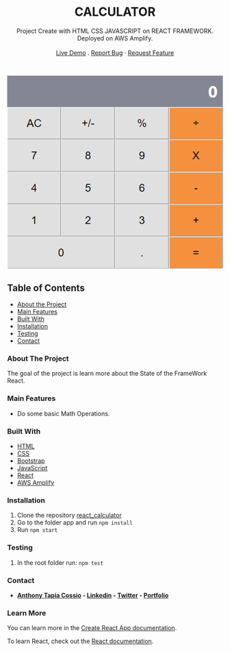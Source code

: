 <p align="center">
  <h1 align="center">CALCULATOR</h1>

  <p align="center">
    Project Create with HTML CSS JAVASCRIPT on REACT FRAMEWORK. Deployed on AWS Amplify.
    <br>
    <br>
    <a href="https://develop.d1mt0f332rdrd4.amplifyapp.com/" target="_blank">Live Demo</a>
    .
    <a href="https://github.com/AnthonyTC89/react_calculator/issues">Report Bug</a>
    ·
    <a href="https://github.com/AnthonyTC89/react_calculator/issues">Request Feature</a>
  </p>
  <br>
</p>

![Screenshot](/screenshots/01.png)

<!-- TABLE OF CONTENTS -->
## Table of Contents

* [About the Project](#about-the-project)
* [Main Features](#main-features)
* [Built With](#built-with)
* [Installation](#installation)
* [Testing](#testing)
* [Contact](#Contact)

<!-- ABOUT THE PROJECT -->
### About The Project

The goal of the project is learn more about the State of the FrameWork React.

### Main Features

* Do some basic Math Operations.

### Built With

* [HTML](https://www.w3.org/html/)
* [CSS](https://www.w3.org/Style/CSS/)
* [Bootstrap](https://getbootstrap.com/)
* [JavaScript](https://www.javascript.com/)
* [React](https://reactjs.org/)
* [AWS Amplify](https://docs.aws.amazon.com/amplify/latest/userguide/welcome.html)

### Installation

  1. Clone the repository [react_calculator](https://github.com/AnthonyTC89/react_calculator)
  2. Go to the folder app and run `npm install`
  3. Run `npm start`

### Testing

  1. In the root folder run: `npm test`

### Contact

* **[Anthony Tapia Cossio](https://github.com/AnthonyTC89) - [Linkedin](linkedin.com/in/anthony-tapia-cossio) - [Twitter](https://twitter.com/ptonypTC) - [Portfolio](https://portfolio-anthony.herokuapp.com/)**

### Learn More

You can learn more in the [Create React App documentation](https://facebook.github.io/create-react-app/docs/getting-started).

To learn React, check out the [React documentation](https://reactjs.org/).